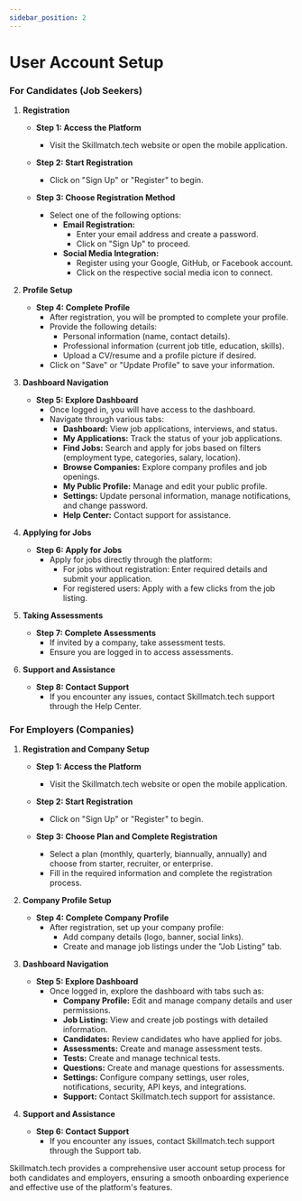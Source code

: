```yaml
---
sidebar_position: 2
---
```


# User Account Setup

### For Candidates (Job Seekers)

1. **Registration**

   - **Step 1: Access the Platform**
     - Visit the Skillmatch.tech website or open the mobile application.
   
   - **Step 2: Start Registration**
     - Click on "Sign Up" or "Register" to begin.
   
   - **Step 3: Choose Registration Method**
     - Select one of the following options:
       - **Email Registration:**
         - Enter your email address and create a password.
         - Click on "Sign Up" to proceed.
       - **Social Media Integration:**
         - Register using your Google, GitHub, or Facebook account.
         - Click on the respective social media icon to connect.

2. **Profile Setup**

   - **Step 4: Complete Profile**
     - After registration, you will be prompted to complete your profile.
     - Provide the following details:
       - Personal information (name, contact details).
       - Professional information (current job title, education, skills).
       - Upload a CV/resume and a profile picture if desired.
     - Click on "Save" or "Update Profile" to save your information.

3. **Dashboard Navigation**

   - **Step 5: Explore Dashboard**
     - Once logged in, you will have access to the dashboard.
     - Navigate through various tabs:
       - **Dashboard:** View job applications, interviews, and status.
       - **My Applications:** Track the status of your job applications.
       - **Find Jobs:** Search and apply for jobs based on filters (employment type, categories, salary, location).
       - **Browse Companies:** Explore company profiles and job openings.
       - **My Public Profile:** Manage and edit your public profile.
       - **Settings:** Update personal information, manage notifications, and change password.
       - **Help Center:** Contact support for assistance.

4. **Applying for Jobs**

   - **Step 6: Apply for Jobs**
     - Apply for jobs directly through the platform:
       - For jobs without registration: Enter required details and submit your application.
       - For registered users: Apply with a few clicks from the job listing.

5. **Taking Assessments**

   - **Step 7: Complete Assessments**
     - If invited by a company, take assessment tests.
     - Ensure you are logged in to access assessments.

6. **Support and Assistance**

   - **Step 8: Contact Support**
     - If you encounter any issues, contact Skillmatch.tech support through the Help Center.

### For Employers (Companies)

1. **Registration and Company Setup**

   - **Step 1: Access the Platform**
     - Visit the Skillmatch.tech website or open the mobile application.
   
   - **Step 2: Start Registration**
     - Click on "Sign Up" or "Register" to begin.
   
   - **Step 3: Choose Plan and Complete Registration**
     - Select a plan (monthly, quarterly, biannually, annually) and choose from starter, recruiter, or enterprise.
     - Fill in the required information and complete the registration process.

2. **Company Profile Setup**

   - **Step 4: Complete Company Profile**
     - After registration, set up your company profile:
       - Add company details (logo, banner, social links).
       - Create and manage job listings under the "Job Listing" tab.

3. **Dashboard Navigation**

   - **Step 5: Explore Dashboard**
     - Once logged in, explore the dashboard with tabs such as:
       - **Company Profile:** Edit and manage company details and user permissions.
       - **Job Listing:** View and create job postings with detailed information.
       - **Candidates:** Review candidates who have applied for jobs.
       - **Assessments:** Create and manage assessment tests.
       - **Tests:** Create and manage technical tests.
       - **Questions:** Create and manage questions for assessments.
       - **Settings:** Configure company settings, user roles, notifications, security, API keys, and integrations.
       - **Support:** Contact Skillmatch.tech support for assistance.

4. **Support and Assistance**

   - **Step 6: Contact Support**
     - If you encounter any issues, contact Skillmatch.tech support through the Support tab.

Skillmatch.tech provides a comprehensive user account setup process for both candidates and employers, ensuring a smooth onboarding experience and effective use of the platform's features.